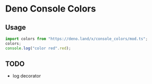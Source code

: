 # Deno Console Colors
## Usage
```typescript
import colors from "https://deno.land/x/console_colors/mod.ts";
colors;
console.log("color red".red);
```

## TODO
+ log decorator